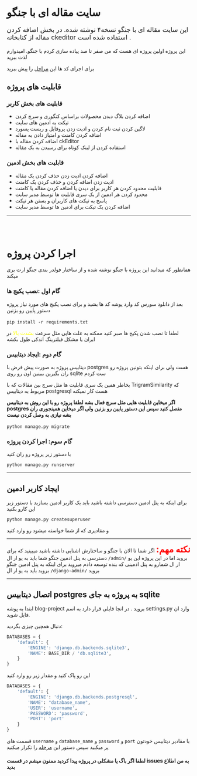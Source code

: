 # سایت مقاله ای با جنگو

<p style="font-size:1.1rem">این سایت مقاله ای با جنگو نسخه۴ نوشته شده. در بخش اضافه کردن مقاله از کتابخانه ckeditor استفاده شده است .</p>

<p>این پروژه اولین پروژه ای هست که من صفر تا صد پیاده سازی کردم با جنگو.
امیدوارم لذت ببرید</p>
<p>برای اجرای کد ها این <a href="#اجرا-کردن-پروژه">مراحل</a> را پیش ببرید</p>

## قابلیت های پروژه

### قابلیت های بخش کاربر

<ul>
<li>اضافه کردن بلاگ دیدن محصولات براساس کتگوری و سرچ کردن</li>
<li>تیکت به ادمین های سایت</li>
<li>لاگین کردن ثبت نام کردن و ادیت زدن پروفایل و ریست پسورد</li>
<li>اضافه کردن کامنت و امتیاز دادن به مقاله</li>
<li>اضافه کردن مقاله با ckEditor</li>
<li>استفاده کردن از لینک کوتاه برای رسیدن به یک مقاله</li>
</ul>

### قابلیت های بخش ادمین

<ul>
<li>اضافه کردن ادیت زدن حذف کردن یک مقاله</li>
<li>ادیت زدن اضافه کردن و حذف کردن یک کامنت</li>
<li>قابلیت محدود کردن هر کاربر برای دیدن یا اضافه کردن مقاله یا کامنت</li>
<li>محدود کردن هر ادمین از یک سری قابلیت ها توسط مدیر سایت</li>
<li>پاسخ به تیکت های کاربران و بستن هر تیکت</li>
<li>اضافه کردن یک تیکت برای ادمین ها توسط مدیر سایت</li>
</ul>

<hr>
<br>
<br>

# اجرا کردن پروژه

<p>همانطور که میدانید این پروژه با جنگو نوشته شده و از ساختار فولدر بندی جنگو ارث بری میکند</p>

### گام اول :نصب پکیج ها

<p>بعد از دانلود سورس کد وارد پوشه کد ها بشید و برای نصب پکیج های مورد نیاز پروژه دستور پایین رو بزنین</p>

‍‍‍‍‍```pip install -r requirements.txt```
<p>لطفا تا نصب شدن پکیج ها صبر کنید ممکنه به علت هایی مثل سرعت <span style="color:yellow">بشدت بالا</span> در ایران یا مشکل فیلترینگ اندکی طول بکشه</p>

### گام دوم :ایجاد دیتابیس

<p>دیتابیس پروژه به صورت پیش فرض با postgres هست ولی برای اینکه بتونین پروژه رو ران بگیرین ببینین اون رو روی sqlite ست کردم</p>
<p>بخاطر همین یک سری قابلیت ها مثل سرچ بین مقالات که با TrigramSimilarity که مربوط به دیتابیس  postgresql هست کار نمیکنه</p>
<p style="font-weight: bold;">اگر میخاین قابلیت هایی مثل سرچ فعال بشه لطفا پروژه رو با این <a href="">روش</a> به دیتابیس postgres متصل کنید سپس این دستور پایین رو بزنین ولی اگر میخاین همینجوری ران بشه نیازی به وصل کردن نیست</p>

‍```python manage.py migrate```

### گام سوم: اجرا کردن پروژه

<p>با دستور زیر پروژه رو ران کنید</p>

```python manage.py runserver```

<hr>

## ایجاد کاربر ادمین

<p>برای اینکه به پنل ادمین دسترسی داشته باشید باید یک کاربر ادمین بسازید با دستور زیر این کارو بکنید</p>

```python manage.py createsuperuser```

<p>و مقادیری که از شما خواسته میشود رو وارد کنید</p>

<hr>

<span style="font-size:1.5rem;font-weight: bold; color:red">نکته مهم:</span> اگر شما تا الان با جنگو و ساختارش اشنایی داشته باشید میبینید که برای دسترسی به پنل ادمین جنگو شما باید به یو ار ال ‍`/admin/` بروید اما در این پروژه این یو ار ال شمارو به پنل ادمینی که بنده توسعه دادم میروید برای اینکه به پنل ادمین جنگو بروید باید به یو ار ال `/django-admin/` بروید

<hr>

## اتصال دیتابیس postgres به پروژه به جای sqlite

<p> ابتدا به پوشه blog-project بروید . در انجا فایلی قرار دارد به اسم settings.py وارد ان فایل شوید.</p>
<p>دنبال همچین چیزی بگردید:</p>

````python
DATABASES = {
    'default': {
        'ENGINE': 'django.db.backends.sqlite3',
        'NAME': BASE_DIR / 'db.sqlite3',
    }
}
````

<p>این رو پاک کنید و مقدار زیر رو وارد کنید</p>

```` python
DATABASES = {
    'default': {
        'ENGINE': 'django.db.backends.postgresql',
        'NAME': "database_name",
        'USER': 'username',
        'PASSWORD': 'password',
        'PORT': 'port'
    }
}
````

قسمت های `username` و  `database_name` و `password` و `port` با مقادیر دیتابیس خودتون پر میکنید سپس دستور این <a href="#گام-دوم-ایجاد-دیتابیس">مرحله</a> را تکرار میکنید

#### لطفا اگر باگ یا مشکلی در پروژه پیدا کردید ممنون میشم در قسمت issues به من اطلاع بدید
